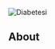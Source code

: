 ![Diabetesi](https://user-images.githubusercontent.com/122539866/233171826-53000286-b32a-424f-976a-3bc535889bfa.jpeg)


## About

